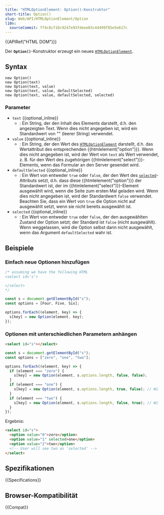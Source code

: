 ```yaml
---
title: "HTMLOptionElement: Option()-Konstruktor"
short-title: Option()
slug: Web/API/HTMLOptionElement/Option
l10n:
  sourceCommit: ff4c8cf18c9247e93fdeee03c44499f85e5e617c
---
```


{{APIRef("HTML DOM")}}

Der **`Option()`**-Konstruktor erzeugt ein neues
[`HTMLOptionElement`](/de/docs/Web/API/HTMLOptionElement).

## Syntax

```js-nolint
new Option()
new Option(text)
new Option(text, value)
new Option(text, value, defaultSelected)
new Option(text, value, defaultSelected, selected)
```

### Parameter

- `text` {{optional_inline}}
  - : Ein String, der den Inhalt des Elements darstellt, d.h. den angezeigten Text. Wenn dies nicht angegeben ist, wird ein Standardwert von "" (leerer String) verwendet.
- `value` {{optional_inline}}
  - : Ein String, der den Wert des
    [`HTMLOptionElement`](/de/docs/Web/API/HTMLOptionElement) darstellt, d.h. das Wertattribut des entsprechenden
    {{htmlelement("option")}}. Wenn dies nicht angegeben ist, wird der Wert von `text` als Wert verwendet, z. B. für den Wert des zugehörigen {{htmlelement("select")}}-Elements, wenn das Formular an den Server gesendet wird.
- `defaultSelected` {{optional_inline}}
  - : Ein Wert von entweder `true` oder `false`, der den Wert des [`selected`](/de/docs/Web/HTML/Reference/Elements/option#selected)-Attributs setzt, d.h. dass diese {{htmlelement("option")}} der Standardwert ist, der im {{htmlelement("select")}}-Element ausgewählt wird, wenn die Seite zum ersten Mal geladen wird. Wenn dies nicht angegeben ist, wird der Standardwert `false` verwendet. Beachten Sie, dass ein Wert von `true` die Option nicht auf ausgewählt setzt, wenn sie nicht bereits ausgewählt ist.
- `selected` {{optional_inline}}
  - : Ein Wert von entweder `true` oder `false`, der den ausgewählten Zustand der Option setzt; der Standard ist `false` (nicht ausgewählt). Wenn weggelassen, wird die Option selbst dann nicht ausgewählt, wenn das Argument `defaultSelected` wahr ist.

## Beispiele

### Einfach neue Optionen hinzufügen

```js
/* assuming we have the following HTML
<select id='s'>

</select>
*/

const s = document.getElementById("s");
const options = [Four, Five, Six];

options.forEach((element, key) => {
  s[key] = new Option(element, key);
});
```

### Optionen mit unterschiedlichen Parametern anhängen

```html
<select id="s"></select>
```

```js
const s = document.getElementById("s");
const options = ["zero", "one", "two"];

options.forEach((element, key) => {
  if (element === "zero") {
    s[key] = new Option(element, s.options.length, false, false);
  }
  if (element === "one") {
    s[key] = new Option(element, s.options.length, true, false); // Will add the "selected" attribute
  }
  if (element === "two") {
    s[key] = new Option(element, s.options.length, false, true); // Will actually be selected in the view
  }
});
```

Ergebnis:

```html
<select id="s">
  <option value="0">zero</option>
  <option value="1" selected>one</option>
  <option value="2">two</option>
  <!-- User will see two as 'selected' -->
</select>
```

## Spezifikationen

{{Specifications}}

## Browser-Kompatibilität

{{Compat}}
